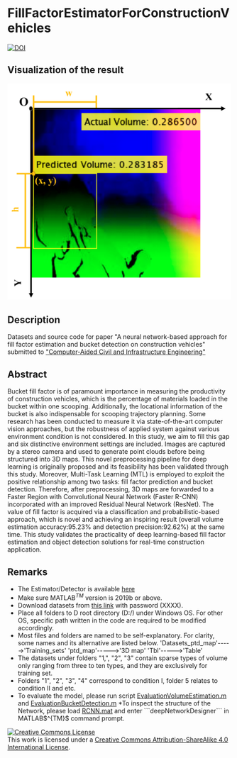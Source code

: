 
# FillFactorEstimatorForConstructionVehicles
[![DOI](https://zenodo.org/badge/260600483.svg)](https://zenodo.org/badge/latestdoi/260600483)

## Visualization of the result
![alt text](https://github.com/JinxiongLu/FillFactorEstimatorForConstructionVehicles/blob/master/Datasets/result.png)

## Description
Datasets and source code for paper "A neural network-based approach for fill factor estimation and bucket detection on construction  vehicles" submitted to ["Computer-Aided Civil and Infrastructure Engineering"](https://onlinelibrary.wiley.com/journal/14678667)

## Abstract
Bucket fill factor is of paramount importance in measuring the productivity of construction vehicles, which is the percentage of materials loaded in the bucket within one scooping. Additionally, the locational information of the bucket is also indispensable for scooping trajectory planning. Some research has been conducted to measure it via state-of-the-art computer vision approaches, but the robustness of applied system against various environment condition is not considered. In this study, we aim to fill this gap and six distinctive environment settings are included. Images are captured by a stereo camera and used to generate point clouds before being structured into 3D maps. This novel preprocessing pipeline for deep learning is originally proposed and its feasibility has been validated through this study. Moreover, Multi-Task Learning (MTL) is employed to exploit the positive relationship among two tasks: fill factor prediction and bucket detection.  Therefore, after preprocessing, 3D maps are forwarded to a Faster Region with Convolutional Neural Network (Faster R-CNN) incorporated with an improved Residual Neural Network (ResNet). The value of fill factor is acquired via a classification and probabilistic-based approach, which is novel and achieving an inspiring result (overall volume estimation accuracy:95.23$\%$ and detection precision:92.62$\%$) at the same time. This study validates the practicality of deep learning-based fill factor estimation and object detection solutions for real-time construction application.

## Remarks
* The Estimator/Detector is available [here](https://github.com/JinxiongLu/FillFactorEstimatorForConstructionVehicles/blob/master/trainedDetector.mat)
* Make sure MATLAB$^{TM}$ version is 2019b or above.
* Download datasets from [this link](https:www.baidu.com) with password (XXXX).
* Place all folders to D root directory (D:/) under Windows OS. For other OS, specific path written in the code are required to be modified accordingly.
* Most files and folders are named to be self-explanatory. For clarity, some names and its alternative are listed below.
'Datasets_ptd_map'----->'Training_sets'
'ptd_map'----->'3D map' 
'Tbl'----->'Table'
* The datasets under folders "1,", "2", "3" contain sparse types of volume only ranging from three to ten types, and they are exclusively for training set.
* Folders "1", "2", "3", "4" correspond to condition I, folder 5 relates to condition II and etc.
* To evaluate the model, please run script [EvaluationVolumeEstimation.m]([https://github.com/JinxiongLu/FillFactorEstimatorForConstructionVehicles/blob/master/Code/EvaluationVolumeEstimation.m](https://github.com/JinxiongLu/FillFactorEstimatorForConstructionVehicles/blob/master/Code/EvaluationVolumeEstimation.m)) and [EvaluationBucketDetection.m]([https://github.com/JinxiongLu/FillFactorEstimatorForConstructionVehicles/blob/master/Code/EvaluationBucketDetection.m](https://github.com/JinxiongLu/FillFactorEstimatorForConstructionVehicles/blob/master/Code/EvaluationBucketDetection.m))
*To inspect the structure of the Network, please load [RCNN.mat]([https://github.com/JinxiongLu/FillFactorEstimatorForConstructionVehicles/blob/master/RCNN.mat](https://github.com/JinxiongLu/FillFactorEstimatorForConstructionVehicles/blob/master/RCNN.mat)) and enter 
```deepNetworkDesigner```
in MATLAB$^{TM}$ command prompt.





<a rel="license" href="http://creativecommons.org/licenses/by-sa/4.0/"><img alt="Creative Commons License" style="border-width:0" src="https://i.creativecommons.org/l/by-sa/4.0/88x31.png" /></a><br />This work is licensed under a <a rel="license" href="http://creativecommons.org/licenses/by-sa/4.0/">Creative Commons Attribution-ShareAlike 4.0 International License</a>.


